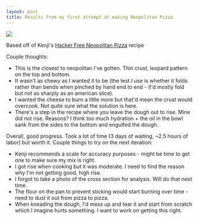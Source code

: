 ```yaml
---
layout: post
title: Results from my first attempt at making Neopolitan Pizza
---
```


<img src="https://i.imgur.com/L8lLDjj.jpg"/>

Based off of Kenji's [Hacker Free Neopolitan Pizza](https://www.seriouseats.com/recipes/2010/09/hacker-free-neapolitan-pizza-for-a-home-kitchen-recipe.html) recipe

Couple thoughts:

* This is the closest to neopolitan I've gotten. Thin crust, leopard pattern on the top and bottom. 
* It wasn't as chewy as I wanted it to be (the test I use is whether it folds rather than bends when pinched by hand end to end - it'd mostly fold but not as sharply as an american slice).
* I wanted the cheese to burn a little more but that'd mean the crust would overcook. Not quite sure what the solution is here.
* There's a step in the recipe where you leave the dough out to rise. Mine did not rise. Reasons? I think too much hydration + the oil in the bowl sank from the sides to the bottom and engulfed the dough.

Overall, good progress. Took a lot of time (3 days of waiting, ~2.5 hours of labor) but worth it. Couple things to try on the next iteration:

* Kenji recommends a scale for accuracy purposes - might be time to get one to make sure my mix is right.
* I got rise when cooking but it was moderate. I need to find the reason why I'm not getting good, high rise.
* I forgot to take a photo of the cross section for analysis. Will do that next time.
* The flour on the pan to prevent sticking would start burning over time - need to dust it out from pizza to pizza.
* When kneading the dough, I'd mess up and tear it and start from scratch which I imagine hurts something. I want to work on getting this right.
